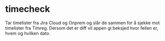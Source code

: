 # timecheck

Tar timelister fra Jira Cloud og Onprem og slår de sammen for å sjekke mot timelister fra Timreg. Dersom det er diff vil appen gi beksjed hvor feilen er, hvem og hvilken dato.